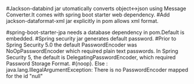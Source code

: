 #Jackson-databind jar utomatically converts object<->json using Message Converter.It comes with spring boot starter web dependency.
#Add jackson-dataformat-xml jar explicitly in pom allows xml format.

#spring-boot-starter-jpa needs a database dependency in pom.Default is embedded.
#Spring security jar generates default password.
#Prior to Spring Security 5.0 the default PasswordEncoder was NoOpPasswordEncoder which required plain text passwords. In Spring Security 5, the default is DelegatingPasswordEncoder, which required Password Storage Format.
#{noop}. Else : java.lang.IllegalArgumentException: There is no PasswordEncoder mapped for the id "null"
